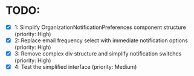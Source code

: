 # TODO:

- [x] 1: Simplify OrganizationNotificationPreferences component structure (priority: High)
- [x] 2: Replace email frequency select with immediate notification options (priority: High)
- [x] 3: Remove complex div structure and simplify notification switches (priority: High)
- [x] 4: Test the simplified interface (priority: Medium)

